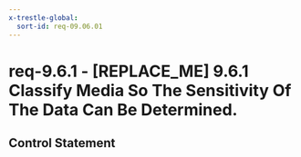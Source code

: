 ```yaml
---
x-trestle-global:
  sort-id: req-09.06.01
---
```


# req-9.6.1 - \[REPLACE_ME\] 9.6.1 Classify Media So The Sensitivity Of The Data Can Be Determined.

## Control Statement
